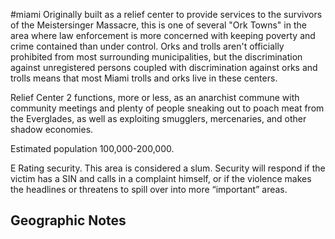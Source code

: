 #miami
Originally built as a relief center to provide services to the survivors of the Meistersinger Massacre, this is one of several "Ork Towns" in the area where law enforcement is more concerned with keeping poverty and crime contained than under control. Orks and trolls aren't officially prohibited from most surrounding municipalities, but the discrimination against unregistered persons coupled with discrimination against orks and trolls means that most Miami trolls and orks live in these centers.   
  
Relief Center 2 functions, more or less, as an anarchist commune with community meetings and plenty of people sneaking out to poach meat from the Everglades, as well as exploiting smugglers, mercenaries, and other shadow economies.  
  
Estimated population 100,000-200,000.  
  
E Rating security. This area is considered a slum. Security will respond if the victim has a SIN and calls in a complaint himself, or if the violence makes the headlines or threatens to spill over into more “important” areas.

## Geographic Notes